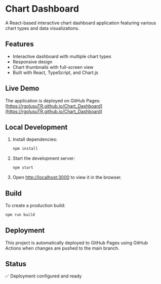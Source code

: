 # Chart Dashboard

A React-based interactive chart dashboard application featuring various chart types and data visualizations.

## Features

- Interactive dashboard with multiple chart types
- Responsive design
- Chart thumbnails with full-screen view
- Built with React, TypeScript, and Chart.js

## Live Demo

The application is deployed on GitHub Pages: [https://rgolusuTR.github.io/Chart_Dashboard](https://rgolusuTR.github.io/Chart_Dashboard)

## Local Development

1. Install dependencies:

   ```bash
   npm install
   ```

2. Start the development server:

   ```bash
   npm start
   ```

3. Open [http://localhost:3000](http://localhost:3000) to view it in the browser.

## Build

To create a production build:

```bash
npm run build
```

## Deployment

This project is automatically deployed to GitHub Pages using GitHub Actions when changes are pushed to the main branch.

## Status

✅ Deployment configured and ready
